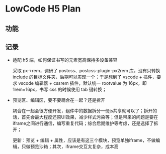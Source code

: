 # LowCode H5 Plan

## 功能

## 记录

- 适配 h5 端，如何保证书写的元素宽高保持多设备兼容

  采取 px->rem，调研了 postcss、postcss-plugin-px2rem 库，没有只转换 include 的目标文件夹，后期可以实现一个；于是想到了 vscode + 插件，要求 vscode 编辑器 + cssrem 插件，默认统一 rootvalue 为 16px，即 1rem=16px，书写 css 的时候使用 tab 键转换；

- 预览区、编辑区，要不要耦合在一起？还是拆开

  耦合在一起会很方便开发，组件中的数据拆分一份js共享就可以了；拆开的话，首先会最大程度还原UI效果，减少样式污染等；但是带来的问题是要在iframe之间进行通信，编写重复代码；综合后期维护等考虑，还是选择了拆开；
  
  更新：预览 + 编辑 + 属性，应该是有这三个模块，预览单独iframe，不做编辑，只做预览沙箱；其次，iframe交互太复杂，成本高
